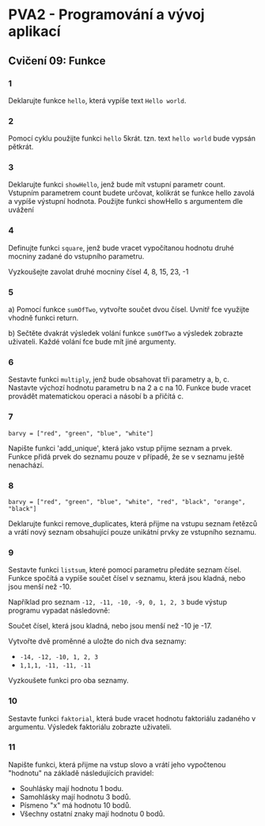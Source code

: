 # PVA2 - Programování a vývoj aplikací
## Cvičení 09: Funkce

### 1
Deklarujte funkce `hello`, která vypíše text `Hello world`.

### 2
Pomocí cyklu použijte funkci `hello` 5krát. tzn. text `hello world` bude vypsán pětkrát.

### 3 
Deklarujte funkci `showHello`, jenž bude mít vstupní parametr count. Vstupním parametrem count budete určovat, kolikrát se funkce hello zavolá a vypíše výstupní hodnota. 
Použijte funkci showHello s argumentem dle uvážení

### 4
Definujte funkci `square`, jenž bude vracet vypočítanou hodnotu druhé mocniny zadané do vstupního parametru.

Vyzkoušejte zavolat druhé mocniny čísel 4, 8, 15, 23, -1

### 5
a) Pomocí funkce `sumOfTwo`, vytvořte součet dvou čísel. Uvnitř fce využijte vhodně funkci return.

b) Sečtěte dvakrát výsledek volání funkce `sumOfTwo` a výsledek zobrazte uživateli. Každé volání fce bude mít jiné argumenty.


### 6
Sestavte funkci `multiply`, jenž bude obsahovat tři parametry a, b, c. Nastavte výchozí hodnotu parametru b na 2 a c na 10. Funkce bude vracet provádět matematickou operaci a násobí b a přičítá c.

### 7
`barvy = ["red", "green", "blue", "white"]`

Napište funkci 'add_unique', která jako vstup přijme seznam a prvek. Funkce přidá prvek do seznamu pouze v případě, že se v seznamu ještě nenachází.

### 8
`barvy = ["red", "green", "blue", "white", "red", "black", "orange", "black"]`

Deklarujte funkci remove_duplicates, která přijme na vstupu seznam řetězců a vrátí nový seznam obsahující pouze unikátní prvky ze vstupního seznamu.

### 9
Sestavte funkci `listsum`, které pomocí parametru předáte seznam čísel. Funkce spočítá a vypíše součet čísel v seznamu, která jsou kladná, nebo jsou menší než -10.

Například pro seznam `-12, -11, -10, -9, 0, 1, 2, 3` bude výstup programu vypadat následovně:

Součet čísel, která jsou kladná, nebo jsou menší než -10 je -17.

Vytvořte dvě proměnné a uložte do nich dva seznamy:
* `-14, -12, -10, 1, 2, 3`
* `1,1,1, -11, -11, -11`

Vyzkoušete funkci pro oba seznamy.

### 10
Sestavte funkci `faktorial`, která bude vracet hodnotu faktoriálu zadaného v argumentu. Výsledek faktoriálu zobrazte uživateli.

### 11
Napište funkci, která přijme na vstup slovo a vrátí jeho vypočtenou "hodnotu" na základě následujících pravidel:
- Souhlásky mají hodnotu 1 bodu.
- Samohlásky mají hodnotu 3 bodů.
- Písmeno "x" má hodnotu 10 bodů.
- Všechny ostatní znaky mají hodnotu 0 bodů.
